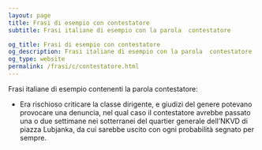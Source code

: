 ```yaml
---
layout: page
title: Frasi di esempio con contestatore 
subtitle: Frasi italiane di esempio con la parola  contestatore

og_title: Frasi di esempio con contestatore 
og_description: Frasi italiane di esempio con la parola  contestatore
og_type: website
permalink: /frasi/c/contestatore.html
---
```


Frasi italiane di esempio contenenti la parola contestatore:


- Era rischioso criticare la classe dirigente, e giudizi del genere potevano provocare una denuncia, nel qual caso il contestatore avrebbe passato una o due settimane nei sotterranei del quartier generale dell’NKVD di piazza Lubjanka, da cui sarebbe uscito con ogni probabilità segnato per sempre.
